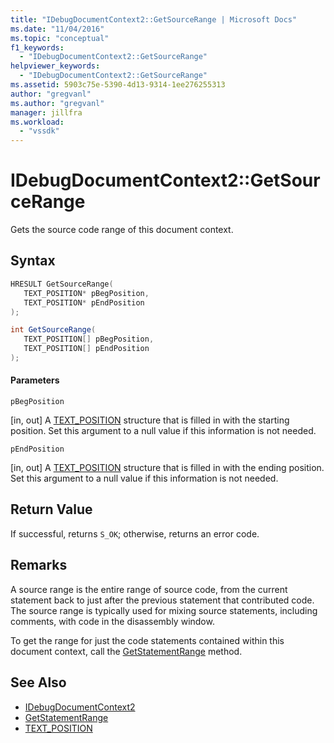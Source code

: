 ```yaml
---
title: "IDebugDocumentContext2::GetSourceRange | Microsoft Docs"
ms.date: "11/04/2016"
ms.topic: "conceptual"
f1_keywords:
  - "IDebugDocumentContext2::GetSourceRange"
helpviewer_keywords:
  - "IDebugDocumentContext2::GetSourceRange"
ms.assetid: 5903c75e-5390-4d13-9314-1ee276255313
author: "gregvanl"
ms.author: "gregvanl"
manager: jillfra
ms.workload:
  - "vssdk"
---
```

# IDebugDocumentContext2::GetSourceRange
Gets the source code range of this document context.

## Syntax

```cpp
HRESULT GetSourceRange( 
   TEXT_POSITION* pBegPosition,
   TEXT_POSITION* pEndPosition
);
```

```csharp
int GetSourceRange( 
   TEXT_POSITION[] pBegPosition,
   TEXT_POSITION[] pEndPosition
);
```

#### Parameters
 `pBegPosition`

 [in, out] A [TEXT_POSITION](../../../extensibility/debugger/reference/text-position.md) structure that is filled in with the starting position. Set this argument to a null value if this information is not needed.

 `pEndPosition`

 [in, out] A [TEXT_POSITION](../../../extensibility/debugger/reference/text-position.md) structure that is filled in with the ending position. Set this argument to a null value if this information is not needed.

## Return Value
 If successful, returns `S_OK`; otherwise, returns an error code.

## Remarks
 A source range is the entire range of source code, from the current statement back to just after the previous statement that contributed code. The source range is typically used for mixing source statements, including comments, with code in the disassembly window.

 To get the range for just the code statements contained within this document context, call the [GetStatementRange](../../../extensibility/debugger/reference/idebugdocumentcontext2-getstatementrange.md) method.

## See Also
- [IDebugDocumentContext2](../../../extensibility/debugger/reference/idebugdocumentcontext2.md)
- [GetStatementRange](../../../extensibility/debugger/reference/idebugdocumentcontext2-getstatementrange.md)
- [TEXT_POSITION](../../../extensibility/debugger/reference/text-position.md)